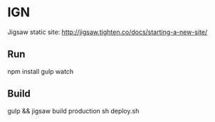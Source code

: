 # IGN

Jigsaw static site: http://jigsaw.tighten.co/docs/starting-a-new-site/

## Run

npm install
gulp watch

## Build

gulp && jigsaw build production
sh deploy.sh